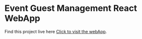 # Event Guest Management React WebApp

Find this project live here [Click to visit the webApp](https://github.com/XoyCmollik).
